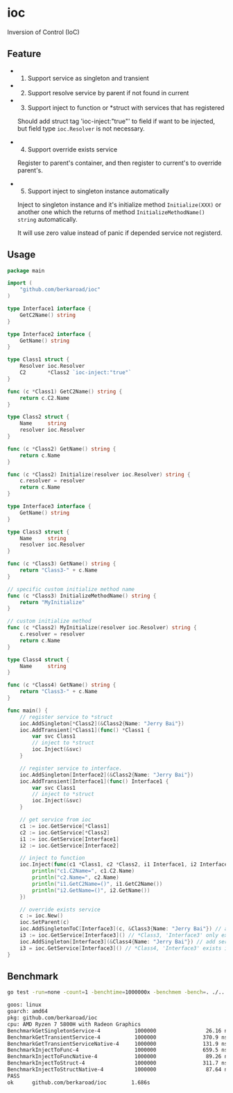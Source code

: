 # ioc

Inversion of Control (IoC)

## Feature

* 1) Support service as singleton and transient

* 2) Support resolve service by parent if not found in current

* 3) Support inject to function or *struct with services that has registered

  Should add struct tag 'ioc-inject:"true"' to field if want to be injected, but field type `ioc.Resolver` is not necessary.

* 4) Support override exists service

  Register to parent's container, and then register to current's to override parent's.

* 5) Support inject to singleton instance automatically

  Inject to singleton instance and it's initialize method `Initialize(XXX)` or another one which the returns of method `InitializeMethodName() string` automatically.

  It will use zero value instead of panic if depended service not registerd.

## Usage

```go
package main

import (
    "github.com/berkaroad/ioc"
)

type Interface1 interface {
    GetC2Name() string
}

type Interface2 interface {
    GetName() string
}

type Class1 struct {
    Resolver ioc.Resolver
    C2       *Class2 `ioc-inject:"true"`
}

func (c *Class1) GetC2Name() string {
    return c.C2.Name
}

type Class2 struct {
    Name     string
    resolver ioc.Resolver
}

func (c *Class2) GetName() string {
    return c.Name
}

func (c *Class2) Initialize(resolver ioc.Resolver) string {
    c.resolver = resolver
    return c.Name
}

type Interface3 interface {
    GetName() string
}

type Class3 struct {
    Name     string
    resolver ioc.Resolver
}

func (c *Class3) GetName() string {
    return "Class3-" + c.Name
}

// specific custom initialize method name
func (c *Class3) InitializeMethodName() string {
    return "MyInitialize"
}

// custom initialize method
func (c *Class2) MyInitialize(resolver ioc.Resolver) string {
    c.resolver = resolver
    return c.Name
}

type Class4 struct {
    Name     string
}

func (c *Class4) GetName() string {
    return "Class3-" + c.Name
}

func main() {
    // register service to *struct
    ioc.AddSingleton[*Class2](&Class2{Name: "Jerry Bai"})
    ioc.AddTransient[*Class1](func() *Class1 {
        var svc Class1
        // inject to *struct
        ioc.Inject(&svc)
    }

    // register service to interface.
    ioc.AddSingleton[Interface2](&Class2{Name: "Jerry Bai"})
    ioc.AddTransient[Interface1](func() Interface1 {
        var svc Class1
        // inject to *struct
        ioc.Inject(&svc)
    }

    // get service from ioc
    c1 := ioc.GetService[*Class1]
    c2 := ioc.GetService[*Class2]
    i1 := ioc.GetService[Interface1]
    i2 := ioc.GetService[Interface2]

    // inject to function
    ioc.Inject(func(c1 *Class1, c2 *Class2, i1 Interface1, i2 Interface2, resolver ioc.Resolver) {
        println("c1.C2Name=", c1.C2.Name)
        println("c2.Name=", c2.Name)
        println("i1.GetC2Name=()", i1.GetC2Name())
        println("i2.GetName=()", i2.GetName())
    })

    // override exists service
    c := ioc.New()
    ioc.SetParent(c)
    ioc.AddSingletonToC[Interface3](c, &Class3{Name: "Jerry Bai"}) // add service to parent's container
    i3 := ioc.GetService[Interface3]() // *Class3, 'Interface3' only exists in parent's container
    ioc.AddSingleton[Interface3](&Class4{Name: "Jerry Bai"}) // add service to global's container
    i3 = ioc.GetService[Interface3]() // *Class4, 'Interface3' exists in both global and parent's container
}
```

## Benchmark

```sh
go test -run=none -count=1 -benchtime=1000000x -benchmem -bench=. ./...

goos: linux
goarch: amd64
pkg: github.com/berkaroad/ioc
cpu: AMD Ryzen 7 5800H with Radeon Graphics         
BenchmarkGetSingletonService-4           1000000                26.16 ns/op            0 B/op          0 allocs/op
BenchmarkGetTransientService-4           1000000               370.9 ns/op            48 B/op          1 allocs/op
BenchmarkGetTransientServiceNative-4     1000000               131.9 ns/op            48 B/op          1 allocs/op
BenchmarkInjectToFunc-4                  1000000               659.5 ns/op           144 B/op          5 allocs/op
BenchmarkInjectToFuncNative-4            1000000                89.26 ns/op            0 B/op          0 allocs/op
BenchmarkInjectToStruct-4                1000000               311.7 ns/op             0 B/op          0 allocs/op
BenchmarkInjectToStructNative-4          1000000                87.64 ns/op            0 B/op          0 allocs/op
PASS
ok      github.com/berkaroad/ioc        1.686s
```
